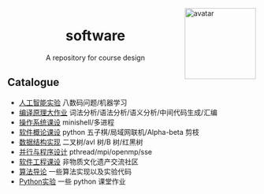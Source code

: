 <img src="https://avatars.githubusercontent.com/u/65435402" alt="avatar" width="144" height="144" align="right"/>

<div align="center">
  <h1>software</h1>
  <div>A repository for course design</div>
</div>

## Catalogue

- [人工智能实验](./ai) 八数码问题/机器学习
- [编译原理大作业](./compiler) 词法分析/语法分析/语义分析/中间代码生成/汇编
- [操作系统课设](./minishell) minishell/多进程
- [软件概论课设](https://github.com/ICE99125/gobang) python 五子棋/局域网联机/Alpha-beta 剪枝
- [数据结构实现](./data_structure) 二叉树/avl 树/B 树/红黑树
- [并行与程序设计](./parallel) pthread/mpi/openmp/sse
- [软件工程课设](https://github.com/arcturus-org/fyjlsq) 非物质文化遗产交流社区
- [算法导论](./algorithm) 一些算法实现以及实验代码
- [Python实验](./python) 一些 python 课堂作业
